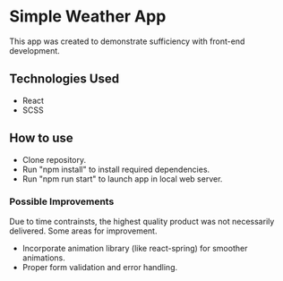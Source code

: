 # Simple Weather App

This app was created to demonstrate sufficiency with front-end development.

## Technologies Used

- React
- SCSS

## How to use
- Clone repository.
- Run "npm install" to install required dependencies.
- Run "npm run start" to launch app in local web server.

### Possible Improvements

Due to time contrainsts, the highest quality product was not necessarily delivered. Some areas for improvement.
- Incorporate animation library (like react-spring) for smoother animations.
- Proper form validation and error handling.